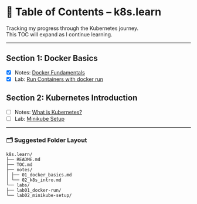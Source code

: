 # 📑 Table of Contents – k8s.learn

Tracking my progress through the Kubernetes journey.  
This TOC will expand as I continue learning.

---

## Section 1: Docker Basics
- [x] Notes: [Docker Fundamentals](notes/01_docker_basics.md)
- [x] Lab: [Run Containers with docker run](labs/lab01_docker-run/)

## Section 2: Kubernetes Introduction
- [ ] Notes: [What is Kubernetes?](notes/02_k8s_intro.md)
- [ ] Lab: [Minikube Setup](labs/lab02_minikube-setup/)

---

### 🗂 Suggested Folder Layout

```
k8s.learn/
├── README.md
├── TOC.md
├── notes/
│ ├── 01_docker_basics.md
│ └── 02_k8s_intro.md
└── labs/
├── lab01_docker-run/
└── lab02_minikube-setup/
```
